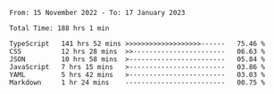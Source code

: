<!-- <div align="center">
  
  ![](https://raw.githubusercontent.com/iaizawa0623/github-stats/master/generated/overview.svg#gh-dark-mode-only)
  ![](https://raw.githubusercontent.com/iaizawa0623/github-stats/master/generated/overview.svg#gh-light-mode-only)
  ![](https://raw.githubusercontent.com/iaizawa0623/github-stats/master/generated/languages.svg#gh-dark-mode-only)
  ![](https://raw.githubusercontent.com/iaizawa0623/github-stats/master/generated/languages.svg#gh-light-mode-only)

</div> -->


<!--
<a href="https://github.com/anuraghazra/github-readme-stats">
  <img src="https://github-readme-stats.vercel.app/api?username=iaizawa0623&show_icons=true&count_private=true&theme=dracula&line_height=40" />
  <img src="https://github-readme-stats.vercel.app/api/top-langs/?username=iaizawa0623&count_private=true&theme=dracula" />
</a>

***
-->

<!--START_SECTION:waka-->

```text
From: 15 November 2022 - To: 17 January 2023

Total Time: 188 hrs 1 min

TypeScript   141 hrs 52 mins >>>>>>>>>>>>>>>>>>>------   75.46 %
CSS          12 hrs 28 mins  >>-----------------------   06.63 %
JSON         10 hrs 58 mins  >------------------------   05.84 %
JavaScript   7 hrs 15 mins   >------------------------   03.86 %
YAML         5 hrs 42 mins   >------------------------   03.03 %
Markdown     1 hr 24 mins    -------------------------   00.75 %
```

<!--END_SECTION:waka-->
